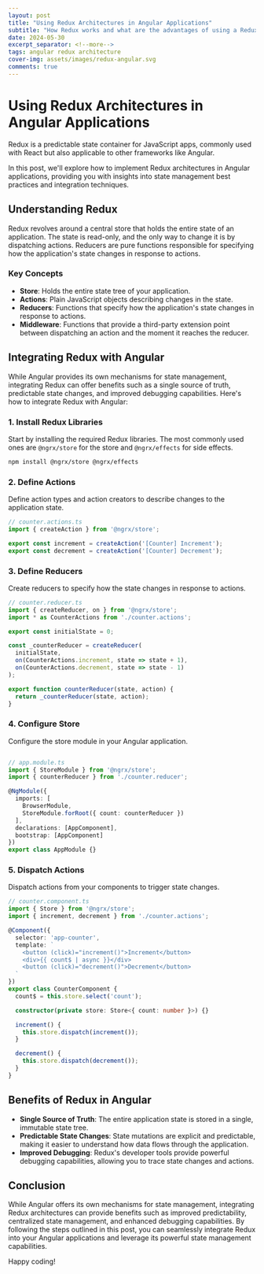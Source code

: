 ```yaml
---
layout: post
title: "Using Redux Architectures in Angular Applications"
subtitle: "How Redux works and what are the advantages of using a Redux Store as a data layer"
date: 2024-05-30
excerpt_separator: <!--more-->
tags: angular redux architecture
cover-img: assets/images/redux-angular.svg
comments: true
---
```


# Using Redux Architectures in Angular Applications

Redux is a predictable state container for JavaScript apps, commonly used with React but also applicable to other frameworks like Angular.
<!--more-->
In this post, we'll explore how to implement Redux architectures in Angular applications, providing you with insights into state management best practices and integration techniques.

## Understanding Redux

Redux revolves around a central store that holds the entire state of an application. The state is read-only, and the only way to change it is by dispatching actions. Reducers are pure functions responsible for specifying how the application's state changes in response to actions.

### Key Concepts

- **Store**: Holds the entire state tree of your application.
- **Actions**: Plain JavaScript objects describing changes in the state.
- **Reducers**: Functions that specify how the application's state changes in response to actions.
- **Middleware**: Functions that provide a third-party extension point between dispatching an action and the moment it reaches the reducer.

## Integrating Redux with Angular

While Angular provides its own mechanisms for state management, integrating Redux can offer benefits such as a single source of truth, predictable state changes, and improved debugging capabilities. Here's how to integrate Redux with Angular:

### 1. Install Redux Libraries

Start by installing the required Redux libraries. The most commonly used ones are `@ngrx/store` for the store and `@ngrx/effects` for side effects.

```bash
npm install @ngrx/store @ngrx/effects
```

### 2. Define Actions

Define action types and action creators to describe changes to the application state.

```typescript
// counter.actions.ts
import { createAction } from '@ngrx/store';

export const increment = createAction('[Counter] Increment');
export const decrement = createAction('[Counter] Decrement');

```

### 3. Define Reducers

Create reducers to specify how the state changes in response to actions.

```typescript
// counter.reducer.ts
import { createReducer, on } from '@ngrx/store';
import * as CounterActions from './counter.actions';

export const initialState = 0;

const _counterReducer = createReducer(
  initialState,
  on(CounterActions.increment, state => state + 1),
  on(CounterActions.decrement, state => state - 1)
);

export function counterReducer(state, action) {
  return _counterReducer(state, action);
}
```

### 4. Configure Store

Configure the store module in your Angular application.

```typescript

// app.module.ts
import { StoreModule } from '@ngrx/store';
import { counterReducer } from './counter.reducer';

@NgModule({
  imports: [
    BrowserModule,
    StoreModule.forRoot({ count: counterReducer })
  ],
  declarations: [AppComponent],
  bootstrap: [AppComponent]
})
export class AppModule {}

```

### 5. Dispatch Actions

Dispatch actions from your components to trigger state changes.

```typescript
// counter.component.ts
import { Store } from '@ngrx/store';
import { increment, decrement } from './counter.actions';

@Component({
  selector: 'app-counter',
  template: `
    <button (click)="increment()">Increment</button>
    <div>{{ count$ | async }}</div>
    <button (click)="decrement()">Decrement</button>
  `
})
export class CounterComponent {
  count$ = this.store.select('count');

  constructor(private store: Store<{ count: number }>) {}

  increment() {
    this.store.dispatch(increment());
  }

  decrement() {
    this.store.dispatch(decrement());
  }
}
```

## Benefits of Redux in Angular

- **Single Source of Truth**: The entire application state is stored in a single, immutable state tree.
- **Predictable State Changes**: State mutations are explicit and predictable, making it easier to understand how data flows through the application.
- **Improved Debugging**: Redux's developer tools provide powerful debugging capabilities, allowing you to trace state changes and actions.

## Conclusion

While Angular offers its own mechanisms for state management, integrating Redux architectures can provide benefits such as improved predictability, centralized state management, and enhanced debugging capabilities. By following the steps outlined in this post, you can seamlessly integrate Redux into your Angular applications and leverage its powerful state management capabilities.

Happy coding!
